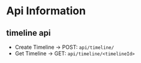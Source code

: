 # Api Information

## timeline api

- Create Timeline -> POST: `api/timeline/`
- Get Timeline -> GET: `api/timeline/<timelineId>`